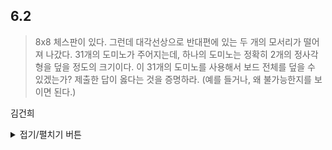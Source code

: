 ## 6.2

> 8x8 체스판이 있다. 그런데 대각선상으로 반대편에 있는 두 개의 모서리가 떨어져 나갔다.
> 31개의 도미노가 주어지는데, 하나의 도미노는 정확히 2개의 정사각형을 덮을 정도의 크기이다.
> 이 31개의 도미노를 사용해서 보드 전체를 덮을 수 있겠는가? 제출한 답이 옳다는 것을 증명하라.
> (예를 들거나, 왜 불가능한지를 보이면 된다.)

김건희
<details>
<summary>접기/펼치기 버튼</summary>

  <img src="chess.png"  width="400" height="400">
  <img src="도미노.png"  width="50" height="100">
  <img src="도미노.png"  width="100" height="50">
  
  ```
  
  답은 불가능 하다 일단 위의 체스판을 봐보자,
  체스판은 8x8 64개로 32개의 흰색칸과 32개의 검은색 칸이 교차해서 나있다.
  그리고 대각선상에 반대편에 있는 두 개의 모서리를 땔 경우(여기서는 검은색) 
  30개의 검은색 칸과 32개의 흰색 칸이 나있다.
  
  우리가 정의한 도미노의 크기는 정확히 두개의 정사각형을 덮을 크기라고 정의했는데 색이 교차하는 체스판 특성상 
  검은색 하나 하얀색 하나 씩 차지하게 된다. 이는 31개의 도미노 블록이 있다면 31개의 검은색 블록과 31개의 하얀색 블록을 
  차지한다는 것을 알 수 있다. 하지만 여기서 모서리를 날린 그림은 30개의 검은색 칸과 32개의 하얀색 칸이므로 불가능하다. 
  
  직접 놔보는 수도 있지만 모서리가 늘 한칸씩 밀리면서 마지막엔 불가능해지는 것도 알 수 있다.
  
  ```
  
  
이미지 출처 : https://www.chess.com/ko/article/view/ceseupaneul-seolcihaneun-bangbeob

</details>
